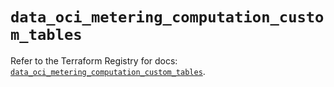 # `data_oci_metering_computation_custom_tables`

Refer to the Terraform Registry for docs: [`data_oci_metering_computation_custom_tables`](https://registry.terraform.io/providers/oracle/oci/6.18.0/docs/data-sources/metering_computation_custom_tables).
